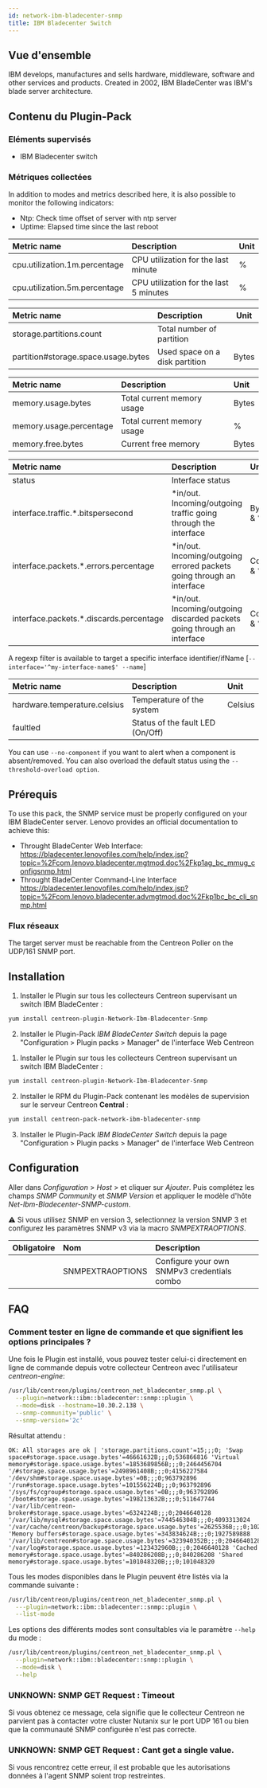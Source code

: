 ```yaml
---
id: network-ibm-bladecenter-snmp
title: IBM Bladecenter Switch
---
```


## Vue d'ensemble

IBM develops, manufactures and sells hardware, middleware, software and other
services and products. Created in 2002, IBM BladeCenter was IBM's blade server
architecture. 

## Contenu du Plugin-Pack

### Eléments supervisés

* IBM Bladecenter switch

### Métriques collectées 

In addition to modes and metrics described here, it is also possible to monitor 
the following indicators:

* Ntp: Check time offset of server with ntp server
* Uptime: Elapsed time since the last reboot

<!--Cpu-->

| Metric name                    | Description                              | Unit   |
| :----------------------------- | :--------------------------------------- | :------|
| cpu.utilization.1m.percentage  | CPU utilization for the last minute      | %      |
| cpu.utilization.5m.percentage  | CPU utilization for the last 5 minutes   | %      |

<!--Storage-->

| Metric name                         | Description                    | Unit   |
| :---------------------------------- | :----------------------------- |------- |
| storage.partitions.count            | Total number of partition      |        |
| partition#storage.space.usage.bytes | Used space on a disk partition | Bytes  |

<!--Memory-Usage-->

| Metric name             | Description                 | Unit   |
| :---------------------- | :---------------------------| :----- |
| memory.usage.bytes      | Total current memory usage  | Bytes  |
| memory.usage.percentage | Total current memory usage  |  %     |
| memory.free.bytes       | Current free memory         | Bytes  |

<!--Traffic-->

| Metric name                              | Description                                                               | Unit        |
| :--------------------------------------- | :------------------------------------------------------------------------ | :---------- |
| status                                   | Interface status                                                          |             |
| interface.traffic.\*.bitspersecond       | \*in/out. Incoming/outgoing traffic going through the interface           | Bytes/s & % |
| interface.packets.\*.errors.percentage   | \*in/out. Incoming/outgoing errored packets going through an interface    | Count & %   |
| interface.packets.\*.discards.percentage | \*in/out. Incoming/outgoing discarded packets going through an interface  | Count & %   |

A regexp filter is available to target a specific interface identifier/ifName [```--interface='^my-interface-name$' --name```] 

<!--Environment-->

| Metric name                   | Description                      | Unit     |               
| :---------------------------- | :------------------------------- | :--------|
| hardware.temperature.celsius  | Temperature of the system        | Celsius  |
| faultled                      | Status of the fault LED (On/Off) |          |

You can use ```--no-component``` if you want to alert when a component is 
absent/removed. You can also overload the default status using the 
```--threshold-overload option```. 

<!--END_DOCUSAURUS_CODE_TABS-->

## Prérequis

To use this pack, the SNMP service must be properly configured on your 
IBM BladeCenter server. Lenovo provides an official documentation
to achieve this: 
* Throught BladeCenter Web Interface: https://bladecenter.lenovofiles.com/help/index.jsp?topic=%2Fcom.lenovo.bladecenter.mgtmod.doc%2Fkp1ag_bc_mmug_configsnmp.html
* Throught BladeCenter Command-Line Interface https://bladecenter.lenovofiles.com/help/index.jsp?topic=%2Fcom.lenovo.bladecenter.advmgtmod.doc%2Fkp1bc_bc_cli_snmp.html

### Flux réseaux

The target server must be reachable from the Centreon Poller on the UDP/161 SNMP
port.

## Installation

<!--DOCUSAURUS_CODE_TABS-->

<!--Online IMP Licence & IT-100 Editions-->

1. Installer le Plugin sur tous les collecteurs Centreon supervisant un switch IBM BladeCenter :

```bash
yum install centreon-plugin-Network-Ibm-Bladecenter-Snmp
```

2. Installer le Plugin-Pack *IBM BladeCenter Switch* depuis la page "Configuration > Plugin packs > Manager" de l'interface Web Centreon

<!--Offline IMP License-->

1. Installer le Plugin sur tous les collecteurs Centreon supervisant un switch IBM BladeCenter :

```bash
yum install centreon-plugin-Network-Ibm-Bladecenter-Snmp
```

2. Installer le RPM du Plugin-Pack contenant les modèles de supervision sur le serveur Centreon **Central** :

```bash
yum install centreon-pack-network-ibm-bladecenter-snmp
```

3. Installer le Plugin-Pack *IBM BladeCenter Switch* depuis la page "Configuration > Plugin packs > Manager" de l'interface Web Centreon

<!--END_DOCUSAURUS_CODE_TABS-->

## Configuration

Aller dans *Configuration* > *Host* > et cliquer sur *Ajouter*. Puis complétez
les champs *SNMP Community* et *SNMP Version* et appliquer le modèle d'hôte 
*Net-Ibm-Bladecenter-SNMP-custom*.

:warning: Si vous utilisez SNMP en version 3, selectionnez la version SNMP 3 et
configurez les paramètres SNMP v3 via la macro *SNMPEXTRAOPTIONS*.

| Obligatoire   | Nom              | Description                                    |
| :------------ | :--------------- | :--------------------------------------------- |
|               | SNMPEXTRAOPTIONS | Configure your own SNMPv3 credentials combo    |

## FAQ

### Comment tester en ligne de commande et que signifient les options principales ?

Une fois le Plugin est installé, vous pouvez tester celui-ci directement en
ligne de commande depuis votre collecteur Centreon avec l'utilisateur 
*centreon-engine*:
 
```bash
/usr/lib/centreon/plugins/centreon_net_bladecenter_snmp.pl \
  --plugin=network::ibm::bladecenter::snmp::plugin \
  --mode=disk --hostname=10.30.2.138 \
  --snmp-community='public' \
  --snmp-version='2c'
```

Résultat attendu :

```
OK: All storages are ok | 'storage.partitions.count'=15;;;0; 'Swap space#storage.space.usage.bytes'=46661632B;;;0;536866816 'Virtual memory#storage.space.usage.bytes'=1853689856B;;;0;2464456704 '/#storage.space.usage.bytes'=2498961408B;;;0;4156227584 '/dev/shm#storage.space.usage.bytes'=0B;;;0;963792896 '/run#storage.space.usage.bytes'=101556224B;;;0;963792896 '/sys/fs/cgroup#storage.space.usage.bytes'=0B;;;0;963792896 '/boot#storage.space.usage.bytes'=198213632B;;;0;511647744 '/var/lib/centreon-broker#storage.space.usage.bytes'=6324224B;;;0;2046640128 '/var/lib/mysql#storage.space.usage.bytes'=744546304B;;;0;4093313024 '/var/cache/centreon/backup#storage.space.usage.bytes'=2625536B;;;0;1023303680 'Memory buffers#storage.space.usage.bytes'=343834624B;;;0;1927589888 '/var/lib/centreon#storage.space.usage.bytes'=323940352B;;;0;2046640128 '/var/log#storage.space.usage.bytes'=123432960B;;;0;2046640128 'Cached memory#storage.space.usage.bytes'=840286208B;;;0;840286208 'Shared memory#storage.space.usage.bytes'=101048320B;;;0;101048320

```

Tous les modes disponibles dans le Plugin peuvent être listés via la commande
suivante :

```bash
/usr/lib/centreon/plugins/centreon_net_bladecenter_snmp.pl \
  ---plugin=network::ibm::bladecenter::snmp::plugin \
  --list-mode
```

Les options des différents modes sont consultables via le paramètre ```--help```
du mode :  

```bash
/usr/lib/centreon/plugins/centreon_net_bladecenter_snmp.pl \
  --plugin=network::ibm::bladecenter::snmp::plugin \
  --mode=disk \
  --help
```

### UNKNOWN: SNMP GET Request : Timeout

Si vous obtenez ce message, cela signifie que le collecteur Centreon ne parvient
pas à contacter votre cluster Nutanix sur le port UDP 161 ou bien que la
communauté SNMP configurée n'est pas correcte.

### UNKNOWN: SNMP GET Request : Cant get a single value.

Si vous rencontrez cette erreur, il est probable que les autorisations données à
l'agent SNMP soient trop restreintes.